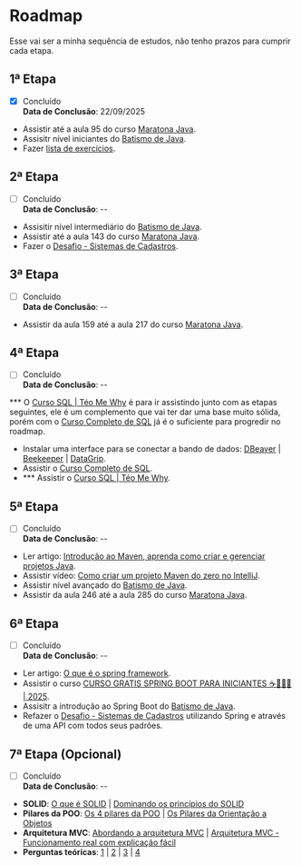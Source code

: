 # Roadmap

Esse vai ser a minha sequência de estudos, não tenho prazos para cumprir cada etapa.

## 1ª Etapa

- [X] Concluído  
**Data de Conclusão**: 22/09/2025

- Assistir até a aula 95 do curso [Maratona Java](https://www.youtube.com/playlist?list=PL62G310vn6nFIsOCC0H-C2infYgwm8SWW).
- Assisitr nível iniciantes do [Batismo de Java](https://batismodejava.dev/).
- Fazer [lista de exercícios](./exercicios/lista.md).

## 2ª Etapa

- [ ] Concluído  
**Data de Conclusão**: --

- Assisitir nível intermediário do [Batismo de Java](https://batismodejava.dev/).
- Assistir até a aula 143 do curso [Maratona Java](https://www.youtube.com/playlist?list=PL62G310vn6nFIsOCC0H-C2infYgwm8SWW).
- Fazer o [Desafio - Sistemas de Cadastros](https://github.com/karilho/desafioCadastro).

## 3ª Etapa

- [ ] Concluído  
**Data de Conclusão**: --

- Assistir da aula 159 até a aula 217 do curso [Maratona Java](https://www.youtube.com/playlist?list=PL62G310vn6nFIsOCC0H-C2infYgwm8SWW).

## 4ª Etapa

- [ ] Concluído  
**Data de Conclusão**: --

*** O [Curso SQL | Téo Me Why](https://www.youtube.com/playlist?list=PLvlkVRRKOYFRo651oD0JptVqfQGDvMi3j) é para ir assistindo junto com as etapas seguintes, ele é um complemento que vai ter dar uma base muito sólida, porém com o [Curso Completo de SQL](https://www.youtube.com/watch?v=G7bMwefn8RQ) já é o suficiente para progredir no roadmap.

- Instalar uma interface para se conectar a bando de dados: [DBeaver](https://dbeaver.io/) | [Beekeeper](https://www.beekeeperstudio.io/) | [DataGrip](https://www.jetbrains.com/datagrip/).
- Assistir o [Curso Completo de SQL](https://www.youtube.com/watch?v=G7bMwefn8RQ).
- *** Assistir o [Curso SQL | Téo Me Why](https://www.youtube.com/playlist?list=PLvlkVRRKOYFRo651oD0JptVqfQGDvMi3j).

## 5ª Etapa

- [ ] Concluído  
**Data de Conclusão**: --

- Ler artigo: [Introdução ao Maven, aprenda como criar e gerenciar projetos Java](https://www.treinaweb.com.br/blog/introducao-ao-maven-aprenda-como-criar-e-gerenciar-projetos-java).
- Assistir vídeo: [Como criar um projeto Maven do zero no IntelliJ](https://www.youtube.com/watch?v=L07vZihvviA).
- Assistir nível avançado do [Batismo de Java](https://batismodejava.dev/).
- Assistir da aula 246 até a aula 285 do curso [Maratona Java](https://www.youtube.com/playlist?list=PL62G310vn6nFIsOCC0H-C2infYgwm8SWW).

## 6ª Etapa

- [ ] Concluído  
**Data de Conclusão**: --

- Ler artigo: [O que é o spring framework](https://www.treinaweb.com.br/blog/o-que-e-spring-framework).
- Assistir o curso [CURSO GRATIS SPRING BOOT PARA INICIANTES ☕👩🏻‍💻 | 2025](https://www.youtube.com/watch?v=SqU9v_V32RA).
- Assisitr a introdução ao Spring Boot do [Batismo de Java](https://batismodejava.dev/).
- Refazer o [Desafio - Sistemas de Cadastros](https://github.com/karilho/desafioCadastro) utilizando Spring e através de uma API com todos seus padrões.

## 7ª Etapa (Opcional)

- [ ] Concluído  
**Data de Conclusão**: --

- **SOLID**: [O que é SOLID](https://medium.com/desenvolvendo-com-paixao/o-que-é-solid-o-guia-completo-para-você-entender-os-5-princípios-da-poo-2b937b3fc530 ) | [Dominando os princípios do SOLID](https://www.youtube.com/watch?v=ZYCABdRwRNk)
- **Pilares da POO**: [Os 4 pilares da POO](https://www.devmedia.com.br/os-4-pilares-da-programacao-orientada-a-objetos/9264) | [Os Pilares da Orientação a Objetos](https://www.youtube.com/watch?v=s1oko_DmbZI)
- **Arquitetura MVC**: [Abordando a arquitetura MVC](http://www.linhadecodigo.com.br/artigo/2367/abordando-a-arquitetura-mvc-e-design-patterns-observer-composite-strategy.aspx) | [Arquitetura MVC - Funcionamento real com explicação fácil](https://www.youtube.com/watch?v=W2PQwpGUZB8)
- **Perguntas teóricas**: [1](https://www.turing.com/pt/interview-questions/java) | [2](https://www.geeksforgeeks.org/java-interview-questions) | [3](https://codegym.cc/pt/groups/posts/pt.78.as-21-principais-perguntas-da-entrevista-sobre-java) | [4](https://www.guru99.com/pt/java-interview-questions-answers.html)

